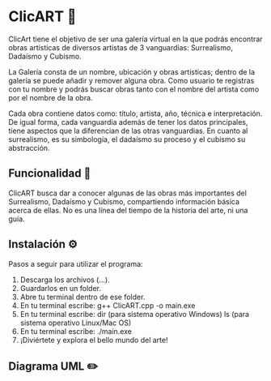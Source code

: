 # ClicART 🎨

ClicArt tiene el objetivo de ser una galería virtual en la que podrás encontrar obras artísticas de diversos artistas de 3 vanguardias: Surrealismo, Dadaísmo y Cubismo. 

La Galería consta de un nombre, ubicación y obras artísticas; dentro de la galería se puede añadir y remover alguna obra. Como usuario te registras con tu nombre y podrás buscar obras tanto con el nombre del artista como por el nombre de la obra.

Cada obra contiene datos como: título, artista, año, técnica e interpretación. De igual forma, cada vanguardia además de tener los datos principales, tiene aspectos que la diferencian de las otras vanguardias. En cuanto al surrealismo, es su simbología, el dadaísmo su proceso y el cubismo su abstracción. 

## Funcionalidad 🧩
ClicART busca dar a conocer algunas de las obras más importantes del Surrealismo, Dadaísmo y Cubismo, compartiendo información básica acerca de ellas. No es una línea del tiempo de la historia del arte, ni una guía.

## Instalación ⚙️
Pasos a seguir para utilizar el programa:

1. Descarga los archivos (...).
2. Guardarlos en un folder.
3. Abre tu terminal dentro de ese folder.
4. En tu terminal escribe: g++ ClicART.cpp -o main.exe
5. En tu terminal escribe: dir (para sistema operativo Windows) ls (para sistema operativo Linux/Mac OS)
6. En tu terminal escribe: ./main.exe
7. ¡Diviértete y explora el bello mundo del arte!

## Diagrama UML ✏️

